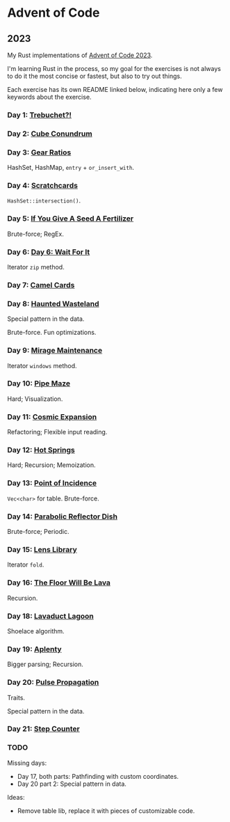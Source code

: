 # Advent of Code

## 2023

My Rust implementations of [Advent of Code 2023](https://adventofcode.com/2023).

I'm learning Rust in the process, so my goal for the exercises is not always to do it the most concise or fastest, but also to try out things.

Each exercise has its own README linked below, indicating here only a few keywords about the exercise.

### Day 1: [Trebuchet?!](2023/day1/README.md)

### Day 2: [Cube Conundrum](2023/day2/README.md)

### Day 3: [Gear Ratios](2023/day3/README.md)

HashSet, HashMap, `entry` + `or_insert_with`.

### Day 4: [Scratchcards](2023/day4/README.md)

`HashSet::intersection()`.

### Day 5: [If You Give A Seed A Fertilizer](2023/day5/README.md)

Brute-force; RegEx.

### Day 6: [Day 6: Wait For It](2023/day6/README.md)

Iterator `zip` method.

### Day 7: [Camel Cards](2023/day7/README.md)

### Day 8: [Haunted Wasteland](2023/day8/README.md)

Special pattern in the data.

Brute-force. Fun optimizations.

### Day 9: [Mirage Maintenance](2023/day9/README.md)

Iterator `windows` method.

### Day 10: [Pipe Maze](2023/day10/README.md)

Hard; Visualization.

### Day 11: [Cosmic Expansion](2023/day11/README.md)

Refactoring; Flexible input reading.

### Day 12: [Hot Springs](2023/day12/README.md)

Hard; Recursion; Memoization.

### Day 13: [Point of Incidence](2023/day13/README.md)

`Vec<char>` for table. Brute-force.

### Day 14: [Parabolic Reflector Dish](2023/day14/README.md)

Brute-force; Periodic.

### Day 15: [Lens Library](2023/day15/README.md)

Iterator `fold`.

### Day 16: [The Floor Will Be Lava](2023/day16/README.md)

Recursion.


### Day 18: [Lavaduct Lagoon](2023/day18/README.md)

Shoelace algorithm.

### Day 19: [Aplenty](2023/day19/README.md)

Bigger parsing; Recursion.

### Day 20: [Pulse Propagation](2023/day20/README.md)

Traits.

Special pattern in the data.

### Day 21: [Step Counter](2023/day21/README.md)



### TODO

Missing days:
- Day 17, both parts: Pathfinding with custom coordinates.
- Day 20 part 2: Special pattern in data.

Ideas:
- Remove table lib, replace it with pieces of customizable code.